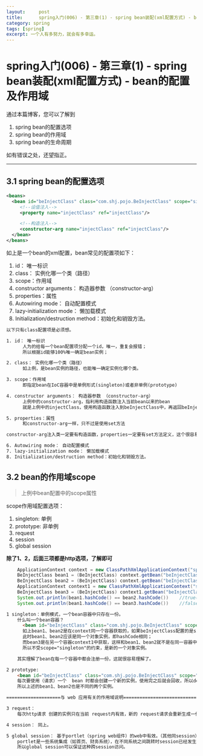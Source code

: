 ```yaml
---
layout:     post
title:      spring入门(006) - 第三章(1) - spring bean装配(xml配置方式) - bean的配置及作用域
category: spring
tags: [spring]
excerpt: 一个人有多努力，就会有多幸运。
---
```


spring入门(006) - 第三章(1) - spring bean装配(xml配置方式) - bean的配置及作用域
=======================================

通过本篇博客，您可以了解到

1. spring bean的配置选项
2. spring bean的作用域
3. spring bean的生命周期

如有错误之处，还望指正。

-----------------------------------------

3.1 spring bean的配置选项
-----------------------------------------

```xml
<beans>
  <bean id="beInjectClass" class="com.shj.pojo.BeInjectClass" scope="singletin">
     <!--设值注入-->
     <property name="injectClass" ref="injectClass"/>

     <!--构造注入-->
     <constructor-arg name="injectClass" ref="injectClass"/>
  </bean>
</beans>
```

如上是一个bean的xml配置，bean常见的配置项如下：

1. id： 唯一标识
2. class： 实例化哪一个类（路径）
3. scope：作用域
4. constructor arguments： 构造器参数 （constructor-arg）
5. properties：属性
6. Autowiring mode： 自动配置模式
7. lazy-initialization mode： 懒加载模式
8. Initialization/destruction method：初始化和销毁方法。

```html
以下只有class配置项是必须想。

1. id： 唯一标识
      人为的给每一个bean配置项分配一个id，唯一，重复会报错；
      所以根据id能够100%唯一确定bean实例；

2. class： 实例化哪一个类（路径）
      如上例，是bean实例的路径，也能唯一确定实例化哪个类。

3. scope：作用域
      即指定bean在IoC容器中是单例形式(singleton)或者非单例(prototype)

4. constructor arguments： 构造器参数 （constructor-arg）
      上例中的constructor-arg，指利用构造函数注入当前bean以来的bean
      就是上例中的injectClass，使用构造函数注入到beInjectClass中，再返回beInjectClass这个实例；

5. properties：属性
      和constructor-arg一样，只不过是使用set方法

constructor-arg注入类一定要有构造函数，properties一定要有set方法定义，这个很容易理解。

6. Autowiring mode： 自动配置模式
7. lazy-initialization mode： 懒加载模式
8. Initialization/destruction method：初始化和销毁方法。
```

3.2 bean的作用域scope
--------------------------------------------

> 上例中bean配置中的scope属性

scope作用域配置选项：

1. singleton: 单例
2. prototype: 非单例
3. request
4. session
5. global session

**除了1、2，后面三项都是http选项，了解即可**

```java
    ApplicationContext context = new ClassPathXmlApplicationContext("spring-context.xml");
    BeInjectClass bean1 = (BeInjectClass) context.getBean("beInjectClass");
    BeInjectClass bean2 = (BeInjectClass) context.getBean("beInjectClass");
    ApplicationContext context1 = new ClassPathXmlApplicationContext("spring-context.xml");
    BeInjectClass bean3 = (BeInjectClass) context1.getBean("beInjectClass");
    System.out.println(bean1.hashCode() == bean2.hashCode())    //true(singleton) false(prototyp)
    System.out.println(bean1.hashCode() == bean3.hashCode())    //false
```

```html
1 singleton：单例模式，一个bean容器中只存在一份。
    什么叫一个bean容器？
      <bean id="beInjectClass" class="com.shj.pojo.BeInjectClass" scope="singletin">
      如上bean1、bean2是在context同一个容器获取的，如果beInjectClass配置的是singleton，
      此时bean1、bean2应该是同一个对象实例，即hashCode相同；
      而bean3是在另一个容器context1中获取，这样和bean1、bean2就不是在同一容器中，
      所以不受scope="singleton"的约束，是新的一个对象实例。

    其实理解了bean在每一个容器中都会注册一份，这就很容易理解了。

2 prototype:
    <bean id="beInjectClass" class="com.shj.pojo.BeInjectClass" scope="prototype">
    每次要使用（请求）一个  bean 时都会创建一个新的实例，使用完之后就会回收，所以destory不生效。
    所以上述的bean1、bean2也是不同的两个实例。

====================与 web 应用有关的作用域说明===========================

3 request：
    每次http请求 创建的实例只在当前 request内有效，新的 request请求会重新生成一份实例，同一个request请求同一份实例。

4 session： 同上。

5 global session： 基于portlet（spring web组件）的web中有效。（其他同session）
    portlet是一些系统集成（如首页、财务系统），在不同系统之间跳转时session已经发生变化了，
    所以global session可以保证这种跨session访问。

```

